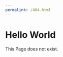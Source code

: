 ```yaml
---
permalink: /404.html
---
```


<!DOCTYPE html>
<html>
<body>
<h1>Hello World</h1>
<p>This Page does not exist.</p>
</body>
</html>
